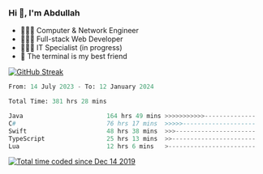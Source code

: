 <h3>Hi 👋, I'm Abdullah</h3>

- 👷🏼‍♂️ Computer & Network Engineer
- 👨🏻‍💻 Full-stack Web Developer
- 👨🏻‍💻 IT Specialist (in progress)
- 🖤 The terminal is my best friend

[![GitHub Streak](https://streak-stats.demolab.com?user=al3bad&theme=transparent&date_format=j%20M%5B%20Y%5D)](https://git.io/streak-stats)

<!--START_SECTION:waka-->

```python
From: 14 July 2023 - To: 12 January 2024

Total Time: 381 hrs 28 mins

Java                       164 hrs 49 mins >>>>>>>>>>>--------------   42.99 %
C#                         76 hrs 17 mins  >>>>>--------------------   19.90 %
Swift                      48 hrs 38 mins  >>>----------------------   12.68 %
TypeScript                 25 hrs 13 mins  >>-----------------------   06.58 %
Lua                        12 hrs 6 mins   >------------------------   03.16 %
```

<!--END_SECTION:waka-->

<p>
  <a href="https://wakatime.com/@ce2a2aac-0d6b-4d65-b864-8a4bcaf12967"><img src="https://wakatime.com/badge/user/ce2a2aac-0d6b-4d65-b864-8a4bcaf12967.svg" alt="Total time coded since Dec 14 2019" /></a>
</p>
